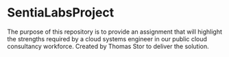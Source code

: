 # SentiaLabsProject
The purpose of this repository is to provide an assignment that will highlight the strengths required by a cloud systems engineer in our public cloud consultancy workforce. Created by Thomas Stor to deliver the solution.
